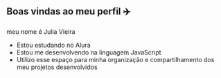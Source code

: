 ## Boas vindas ao meu perfil ✈️

meu nome é Julia Vieira

- Estou estudando no Alura
- Estou me desenvolvendo na linguagem JavaScript
- Utilizo esse espaço para minha organização e compartilhamento dos meu projetos desenvolvidos
